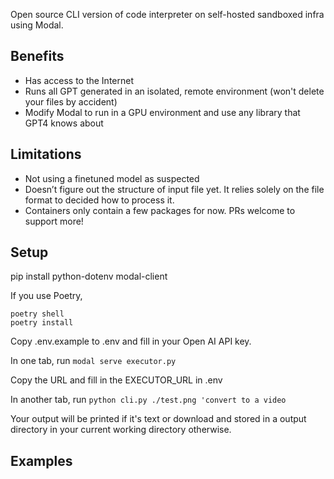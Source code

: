 Open source CLI version of code interpreter on self-hosted sandboxed infra using Modal.

## Benefits

- Has access to the Internet
- Runs all GPT generated in an isolated, remote environment (won't delete your files by accident)
- Modify Modal to run in a GPU environment and use any library that GPT4 knows about

## Limitations

- Not using a finetuned model as suspected
- Doesn’t figure out the structure of input file yet. It relies solely on the file format to decided how to process it.
- Containers only contain a few packages for now. PRs welcome to support more!

## Setup

pip install python-dotenv modal-client

If you use Poetry,

```
poetry shell
poetry install
```

Copy .env.example to .env and fill in your Open AI API key.

In one tab, run `modal serve executor.py`

Copy the URL and fill in the EXECUTOR_URL in .env

In another tab, run `python cli.py ./test.png 'convert to a video`

Your output will be printed if it's text or download and stored in a output
directory in your current working directory otherwise.

## Examples
